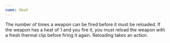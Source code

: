 ```yaml
---
name: Heat
---
```

The number of times a weapon can be fired before it must be reloaded. If the weapon has a heat of 1 
and you fire it, you must reload the weapon with a fresh thermal clip before firing it again. 
Reloading takes an action.